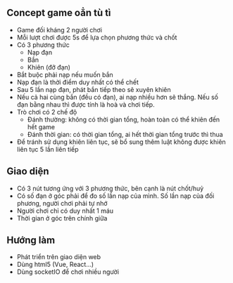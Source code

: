 ## Concept game oẳn tù tì

- Game đối kháng 2 người chơi
- Mỗi lượt chơi được 5s để lựa chọn phương thức và chốt
- Có 3 phương thức
  * Nạp đạn
  * Bắn
  * Khiên (đỡ đạn)
- Bắt buộc phải nạp nếu muốn bắn
- Nạp đạn là thời điểm duy nhất có thể chết
- Sau 5 lần nạp đạn, phát bắn tiếp theo sẽ xuyên khiên
- Nếu cả hai cùng bắn (đều có đạn), ai nạp nhiều hơn sẽ thắng. Nếu số đạn bằng nhau thì được tính là hoà và chơi tiếp.
- Trò chơi có 2 chế độ
  * Đánh thường: không có thời gian tổng, hoàn toàn có thể khiên đến hết game
  * Đánh thời gian: có thời gian tổng, ai hết thời gian tổng trước thì thua
- Để tránh sử dụng khiên liên tục, sẽ bổ sung thêm luật không được khiên liên tục 5 lần liên tiếp

## Giao diện

- Có 3 nút tương ứng với 3 phương thức, bên cạnh là nút chốt/huỷ
- Có số đạn ở góc phải để đo số lần nạp của mình. Số lần nạp của đối phương, người chơi phải tự nhớ
- Người chơi chỉ có duy nhất 1 máu
- Thời gian ở góc trên chính giữa

## Hướng làm

- Phát triển trên giao diện web
- Dùng html5 (Vue, React...)
- Dùng socketIO để chơi nhiều người